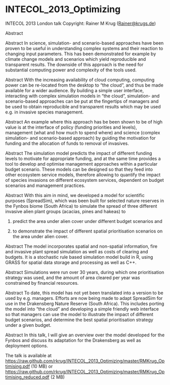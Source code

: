 INTECOL_2013_Optimizing
=======================

INTECOL 2013 London talk
Copyright: Rainer M Krug (Rainer@krugs.de)

Abstract

Abstract In science, simulation- and scenario-based approaches have been proven to be useful in understanding complex systems and their reaction to changing input parameters. This has been demonstrated for example by climate change models and scenarios which yield reproducible and transparent results. The downside of this approach is the need for substantial computing power and complexity of the tools used.

Abstract With the increasing availability of cloud computing, computing power can be re-located from the desktop to “the cloud”, and thus be made available for a wider audience. By building a simple user interface, interacting with complex simulation models in “the cloud”, simulation- and scenario-based approaches can be put at the fingertips of managers and be used to obtain reproducible and transparent results which may be used e.g. in invasive species management.

Abstract An example where this approach has be been shown to be of high value is at the interface of policy (funding priorities and levels), management (what and how much to spend where) and science (complex simulation- and scenario-based approach) by guiding the motivation for funding and the allocation of funds to removal of invasives.

Abstract The simulation model predicts the impact of different funding levels to motivate for appropriate funding, and at the same time provides a tool to develop and optimise management approaches within a particular budget scenario. These models can be designed so that they feed into other ecosystem service models, therefore allowing to quantify the impact of species invasions on different ecosystem services, dependent on budget scenarios and management practices.

Abstract With this aim in mind, we developed a model for scientific purposes (SpreadSim), which was been built for selected nature reserves in the Fynbos biome (South Africa) to simulate the spread of three different invasive alien plant groups (acacias, pines and hakeas) to 

1. predict the area under alien cover under different budget scenarios and

2. to demonstrate the impact of different spatial prioritisation scenarios on the area under alien cover.

Abstract The model incorporates spatial and non-spatial information, fire and invasive plant spread simulation as well as costs of clearing and budgets. It is a stochastic rule based simulation model build in R, using GRASS for spatial data storage and processing as well as C++. 

Abstract Simulations were run over 30 years, during which one prioritisation strategy was used, and the amount of area cleared per year was constrained by financial resources.

Abstract To date, this model has not yet been translated into a version to be used by e.g. managers. Efforts are now being made to adapt SpreadSim for use in the Drakensberg Nature Reserve (South Africa). This includes porting the model into “the cloud” and developing a simple friendly web interface so that managers can use the model to illustrate the impact of different budget scenarios, and determine the best spatial prioritisation strategy under a given budget.

Abstract In this talk, I will give an overview over the model developed for the Fynbos and discuss its adaptation for the Drakensberg as well as deployment options.


The talk is available at 
 https://raw.github.com/rkrug/INTECOL_2013_Optimizing/master/RMKrug_Optimising.pdf (10 MB)
or
 https://raw.github.com/rkrug/INTECOL_2013_Optimizing/master/RMKrug_Optimising_reduced.pdf (2 MB)
 
